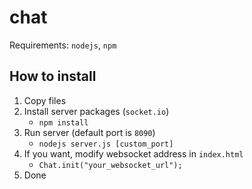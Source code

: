 # chat

Requirements: `nodejs`, `npm`

## How to install
1. Copy files
2. Install server packages (`socket.io`)
	- `npm install`
3. Run server (default port is `8090`)
	- `nodejs server.js [custom_port]`
4. If you want, modify websocket address in `index.html`
	- `Chat.init("your_websocket_url");`
5. Done
